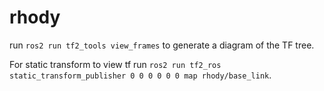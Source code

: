 # rhody

run `ros2 run tf2_tools view_frames` to generate a diagram of the TF tree. 

For static transform to view tf run `ros2 run tf2_ros static_transform_publisher 0 0 0 0 0 0 map rhody/base_link`.